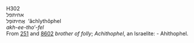 <body>
  <p>H302<br>  אחיתפל  <br> אֲחִיתּוֹפֶל  ‎  ‘ăchı̂ythôphel  <br><i>akh-ee-tho‘-fel </i><br>From <a href="h0251.htm">251</a> and <a href="h8602.htm">8602</a>  <i>brother</i> <i>of</i> <i>folly</i>; <i>Achithophel</i>, an Israelite: - Ahithophel.<br></p>
 </body>